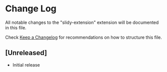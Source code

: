 # Change Log

All notable changes to the "slidy-extension" extension will be documented in this file.

Check [Keep a Changelog](http://keepachangelog.com/) for recommendations on how to structure this file.

## [Unreleased]

- Initial release